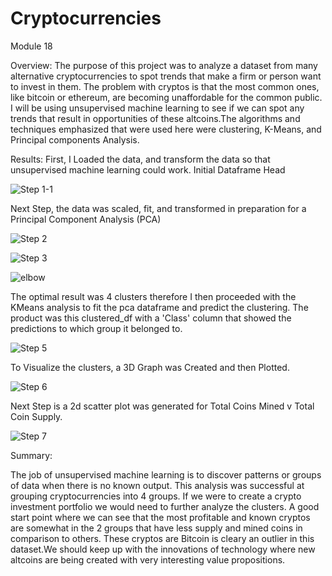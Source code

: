 # Cryptocurrencies
Module 18

Overview: 
The purpose of this project was to analyze a dataset from many alternative cryptocurrencies to spot trends that make a firm or person want to invest in them. The problem with cryptos is that the most common ones, like bitcoin or ethereum, are becoming unaffordable for the common public. I will be using unsupervised machine learning to see if we can spot any trends that result in opportunities of these altcoins.The algorithms and techniques emphasized that were used here were clustering, K-Means, and Principal components Analysis. 


Results: 
First, I Loaded the data, and transform the data so that unsupervised machine learning could work.
Initial Dataframe Head 

![Step 1-1](https://user-images.githubusercontent.com/95897182/166161180-143985d3-f57a-4e6b-a202-8242241a1524.png)

Next Step, the data was scaled, fit, and transformed in preparation for a Principal Component Analysis (PCA)

![Step 2](https://user-images.githubusercontent.com/95897182/166161324-c933bd40-fb31-4ecb-89a6-2cf658dc65ca.png)

![Step 3](https://user-images.githubusercontent.com/95897182/166161396-0312b935-7621-43ea-bc47-b73ddc120e7d.png)

![elbow](https://user-images.githubusercontent.com/95897182/166161490-13d3ccba-5a4c-4171-b8cf-095d1b0d278f.png)

The optimal result was 4 clusters therefore I then proceeded with the KMeans analysis to fit the pca dataframe and predict the clustering. 
The product was this clustered_df with a 'Class' column that showed the predictions to which group it belonged to.

![Step 5](https://user-images.githubusercontent.com/95897182/166161607-a1590e5c-b36e-4f88-865b-874b75fd8f70.png) 


To Visualize the clusters, a 3D Graph was Created and then Plotted. 

![Step 6](https://user-images.githubusercontent.com/95897182/166163489-52fdd7aa-18a3-433f-9608-dfd290b4e4da.png)

Next Step is a 2d scatter plot was generated for Total Coins Mined v Total Coin Supply.

![Step 7](https://user-images.githubusercontent.com/95897182/166163623-e631297d-545d-41bb-b673-b2335ba89ea8.png)

Summary: 

The job of unsupervised machine learning is to discover patterns or groups of data when there is no known output. This analysis was successful at grouping cryptocurrencies into 4 groups. If we were to create a crypto investment portfolio we would need to further analyze the clusters. A good start point where we can see that the most profitable and known cryptos are somewhat in the 2 groups that have less supply and mined coins in comparison to others. These cryptos are Bitcoin is cleary an outlier in this dataset.We should keep up with the innovations of technology where new altcoins are being created with very interesting value propositions.












